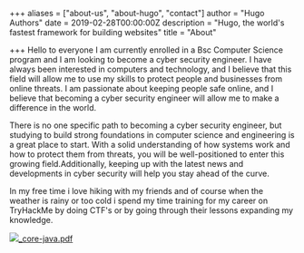 +++
aliases = ["about-us", "about-hugo", "contact"]
author = "Hugo Authors"
date = 2019-02-28T00:00:00Z
description = "Hugo, the world's fastest framework for building websites"
title = "About"

+++
Hello to everyone I am currently enrolled in a Bsc Computer Science program and I am looking to become a cyber security engineer. I have always been interested in computers and technology, and I believe that this field will allow me to use my skills to protect people and businesses from online threats. I am passionate about keeping people safe online, and I believe that becoming a cyber security engineer will allow me to make a difference in the world.

There is no one specific path to becoming a cyber security engineer, but studying to build strong foundations in computer science and engineering is a great place to start. With a solid understanding of how systems work and how to protect them from threats, you will be well-positioned to enter this growing field.Additionally, keeping up with the latest news and developments in cyber security will help you stay ahead of the curve.

In my free time i love hiking with my friends and of course when the weather is rainy or too cold i spend my time training for my career on TryHackMe by doing CTF's or by going through their lessons expanding my knowledge.

![](/uploads/thm-qhxj0dddpe.png)[_core-java.pdf](/uploads/_core-java.pdf "_core-java.pdf")